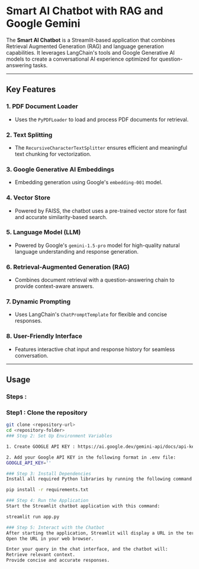 # Smart AI Chatbot with RAG and Google Gemini

The **Smart AI Chatbot** is a Streamlit-based application that combines Retrieval Augmented Generation (RAG) and language generation capabilities. It leverages LangChain's tools and Google Generative AI models to create a conversational AI experience optimized for question-answering tasks.

---

## Key Features

### 1. **PDF Document Loader**
- Uses the `PyPDFLoader` to load and process PDF documents for retrieval.

### 2. **Text Splitting**
- The `RecursiveCharacterTextSplitter` ensures efficient and meaningful text chunking for vectorization.

### 3. **Google Generative AI Embeddings**
- Embedding generation using Google's `embedding-001` model.

### 4. **Vector Store**
- Powered by FAISS, the chatbot uses a pre-trained vector store for fast and accurate similarity-based search.

### 5. **Language Model (LLM)**
- Powered by Google's `gemini-1.5-pro` model for high-quality natural language understanding and response generation.

### 6. **Retrieval-Augmented Generation (RAG)**
- Combines document retrieval with a question-answering chain to provide context-aware answers.

### 7. **Dynamic Prompting**
- Uses LangChain's `ChatPromptTemplate` for flexible and concise responses.

### 8. **User-Friendly Interface**
- Features interactive chat input and response history for seamless conversation.

---

## Usage

### Steps :
### Step1 : Clone the repository  
   ```bash
   git clone <repository-url>
   cd <repository-folder>
### Step 2: Set Up Environment Variables

1. Create GOOGLE API KEY : https://ai.google.dev/gemini-api/docs/api-key

2. Add your Google API KEY in the following format in .env file:
 GOOGLE_API_KEY=''

### Step 3: Install Dependencies
Install all required Python libraries by running the following command:

pip install -r requirements.txt

### Step 4: Run the Application
Start the Streamlit chatbot application with this command:

streamlit run app.py

### Step 5: Interact with the Chatbot
 After starting the application, Streamlit will display a URL in the terminal (e.g., http://localhost:8501).
Open the URL in your web browser.

Enter your query in the chat interface, and the chatbot will:
Retrieve relevant context.
Provide concise and accurate responses.

